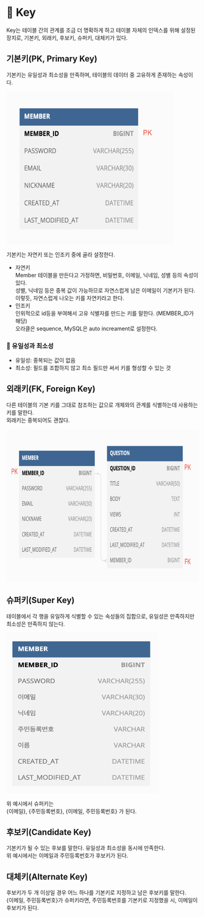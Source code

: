 # 🔑 Key
Key는 테이블 간의 관계를 조금 더 명확하게 하고 테이블 자체의 인덱스를 위해 설정된 장치로, 
기본키, 외래키, 후보키, 슈퍼키, 대체키가 있다.

## 기본키(PK, Primary Key)
기본키는 유일성과 최소성을 만족하며, 테이블의 데이터 중 고유하게 존재하는 속성이다.

<img src="images/pk_diagram.png" width="440" height="400">

기본키는 자연키 또는 인조키 중에 골라 설정한다.
- 자연키       
  Member 테이블을 만든다고 가정하면, 비밀번호, 이메일, 닉네임, 성별 등의 속성이 있다.        
  성별, 닉네임 등은 중복 값이 가능하므로 자연스럽게 남은 이메일이 기본키가 된다.           
  이렇듯, 자연스럽게 나오는 키를 자연키라고 한다.
- 인조키     
  인위적으로 id등을 부여해서 고유 식별자를 만드는 키를 말한다. (MEMBER_ID가 해당)   
  오라클은 sequence, MySQL은 auto increament로 설정한다.

### 📍 유일성과 최소성
- 유일성: 중복되는 값이 없음
- 최소성: 필드를 조합하지 않고 최소 필드만 써서 키를 형성할 수 있는 것

## 외래키(FK, Foreign Key)
다른 테이블의 기본 키를 그대로 참조하는 값으로 개체와의 관계를 식별하는데 사용하는 키를 말한다.      
외래키는 중복되어도 괜찮다.

<img src="images/fk_diagram.png" width="700" height="400">

## 슈퍼키(Super Key)
테이블에서 각 행을 유일하게 식별할 수 있는 속성들의 집합으로, 유일성은 만족하지만 최소성은 만족하지 않는다.

<img src="images/member_diagram.png" width="400" height="420">

위 예시에서 슈퍼키는       
{이메일}, {주민등록번호}, {이메일, 주민등록번호} 가 된다.

## 후보키(Candidate Key)
기본키가 될 수 있는 후보를 말한다.
유일성과 최소성을 동시에 만족한다.   
위 예시에서는 이메일과 주민등록번호가 후보키가 된다.


## 대체키(Alternate Key)
후보키가 두 개 이상일 경우 어느 하나를 기본키로 지정하고 남은 후보키를 말한다.   
{이메일, 주민등록번호}가 슈퍼키라면, 주민등록번호를 기본키로 지정했을 시, 이메일이 후보키가 된다.